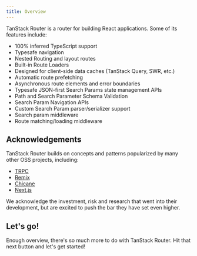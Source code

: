 ```yaml
---
title: Overview
---
```


TanStack Router is a router for building React applications. Some of its features include:

- 100% inferred TypeScript support
- Typesafe navigation
- Nested Routing and layout routes
- Built-in Route Loaders
- Designed for client-side data caches (TanStack Query, SWR, etc.)
- Automatic route prefetching
- Asynchronous route elements and error boundaries
- Typesafe JSON-first Search Params state management APIs
- Path and Search Parameter Schema Validation
- Search Param Navigation APIs
- Custom Search Param parser/serializer support
- Search param middleware
- Route matching/loading middleware

## Acknowledgements

TanStack Router builds on concepts and patterns popularized by many other OSS projects, including:

- [TRPC](https://trpc.io/)
- [Remix](https://remix.run)
- [Chicane](https://swan-io.github.io/chicane/)
- [Next.js](https://nextjs.org)

We acknowledge the investment, risk and research that went into their development, but are excited to push the bar they have set even higher.

## Let's go!

Enough overview, there's so much more to do with TanStack Router. Hit that next button and let's get started!
